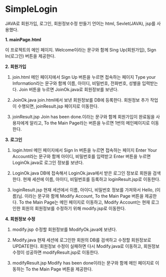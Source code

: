 # SimpleLogin
JAVA로 회원가입, 로그인, 회원정보수정 만들기
언어는 html, Sevlet(JAVA), jsp를 사용했다.

**1. mainPage.html**

  이 프로젝트의 메인 페이지. 
  Welcome이라는 문구와 함께 Sing Up(회원가입), Sign In(로그인) 버튼을 제공한다.
  
**2. 회원가입**

  1. join.html
    메인 페이지에서 Sign Up 버튼을 누르면 접속하는 페이지
    Type your Information라는 문구와 함께
    이름, 아이디, 비밀번호, 전화번호, 성별을 입력받는다.
    Join 버튼을 누르면 JoinOk.java로 회원정보를 보낸다.
    
  2. JoinOk.java
    join.html에서 보낸 회원정보를 DB에 등록한다.
    회원정보 추가 작업이 수행되면, joinResult.jsp 페이지로 이동한다.
    
  3. joinResult.jsp
    Join has been done.이라는 문구와 함께 회원가입이 완료됨을 사용자에게 알리고, 
    To the Main Page라는 버튼을 누르면 1번의 메인페이지로 이동한다.
    
**3. 로그인**
  
  1. login.html
    메인 페이지에서 Sign In 버튼을 누르면 접속하는 페이지
    Enter Your Account라는 문구와 함께
    아이디, 비밀번호를 입력받고 Enter 버튼을 누르면 LoginOk.java로 로그인 정보를 보낸다.
    
  2. LoginOk.java
    DB에 접속해서 LoginOk.java에서 받은 로그인 정보로 회원을 검색한다.
    현재 세션에 이름, 아이디, 비밀번호를 등록하고 loginResult.jsp로 이동한다.
    
  3. loginResult.jsp
    현재 세션에서 이름, 아이디, 비밀번호 정보를 가져와서
    Hello, (이름)님. 이라는 문구와 함께
    Modify Account, To the Main Page 버튼을 제공한다.
    To the Main Page는 메인 페이지로 이동하고,
    Modify Account는 현재 로그인한 회원의 회원정보를 수정하기 위해 modify.jsp로 이동한다.
    
**4. 회원정보 수정**
  
  1. modify.jsp
    수정할 회원정보를 ModifyOk.java에 보낸다.
    
  2. Modify.java
    현재 세션에 로그인한 회원의 DB를 검색하고
    수정할 회원정보로 UPDATE한다.
    회원정보 수정이 실패하면 다시 Modify.java로 이동하고,
    회원정보 수정이 성공하면 modifyResult.jsp로 이동한다.

  3. modifyResult.jsp
    Modify has been done이라는 문구와 함께
    메인 페이지로 이동하는 To the Main Page 버튼을 제공한다.
